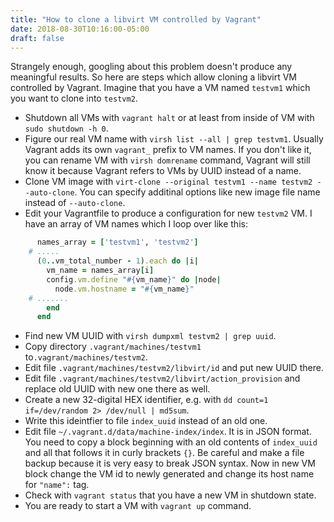 ```yaml
---
title: "How to clone a libvirt VM controlled by Vagrant"
date: 2018-08-30T10:16:00-05:00
draft: false
---
```

Strangely enough, googling about this problem doesn't produce any
meaningful results. So here are steps which allow cloning a libvirt VM
controlled by Vagrant. Imagine that you have a VM named `testvm1`
which you want to clone into `testvm2`.

* Shutdown all VMs with `vagrant halt` or at least from inside of VM
  with `sudo shutdown -h 0`.
* Figure our real VM name with `virsh list --all | grep
  testvm1`. Usually Vagrant adds its own `vagrant_` prefix to VM
  names. If you don't like it, you can rename VM with `virsh
  domrename` command, Vagrant will still know it because Vagrant
  refers to VMs by UUID instead of a name.
* Clone VM image with `virt-clone --original testvm1 --name testvm2
  --auto-clone`. You can specify additinal options like new image file
  name instead of `--auto-clone`.
* Edit your Vagrantfile to produce a configuration for new `testvm2`
  VM. I have an array of VM names which I loop over like this:
```ruby
      names_array = ['testvm1', 'testvm2']
    # .....
      (0..vm_total_number - 1).each do |i|
        vm_name = names_array[i]
        config.vm.define "#{vm_name}" do |node|
          node.vm.hostname = "#{vm_name}"
    # .......
        end
      end
```
* Find new VM UUID with `virsh dumpxml testvm2 | grep uuid`.
* Copy directory `.vagrant/machines/testvm1`
  to`.vagrant/machines/testvm2`.
* Edit file `.vagrant/machines/testvm2/libvirt/id` and put new UUID
  there.
* Edit file `.vagrant/machines/testvm2/libvirt/action_provision` and
  replace old UUID with new one there as well.
* Create a new 32-digital HEX identifier, e.g. with `dd count=1
  if=/dev/random 2> /dev/null | md5sum`.
* Write this ideintfier to file `index_uuid` instead of an old one.
* Edit file `~/.vagrant.d/data/machine-index/index`. It is in JSON
  format. You need to copy a block beginning with an old contents of
  `index_uuid` and all that follows it in curly brackets `{}`. Be
  careful and make a file backup because it is very easy to break JSON
  syntax. Now in new VM block change the VM id to newly generated and
  change its host name for `"name":` tag.
* Check with `vagrant status` that you have a new VM in shutdown
  state.
* You are ready to start a VM with `vagrant up` command.
